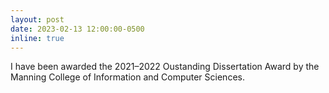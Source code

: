 ```yaml
---
layout: post
date: 2023-02-13 12:00:00-0500
inline: true
---
```


I have been awarded the 2021&ndash;2022 Oustanding Dissertation Award by the Manning College of Information and Computer Sciences.
